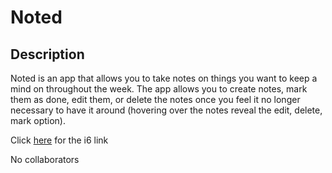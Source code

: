# Noted


## Description

Noted is an app that allows you to take notes on things you want to keep a mind on throughout the week. The app allows you to create notes, mark them as done, edit them, or delete the notes once you feel it no longer necessary to have it around (hovering over the notes reveal the edit, delete, mark option).


Click [here](https://i6.cims.nyu.edu/~mqp9997/7-web-app-mathewpan2/flask.cgi) for the i6 link


No collaborators

